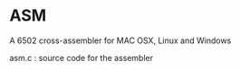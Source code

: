 ASM
===

A 6502 cross-assembler for MAC OSX, Linux and Windows

asm.c  : source code for the assembler
